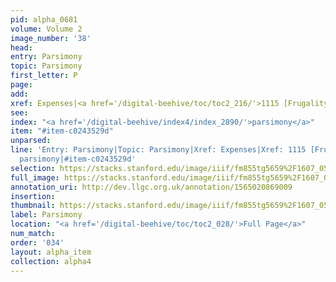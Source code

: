 ```yaml
---
pid: alpha_0681
volume: Volume 2
image_number: '38'
head: 
entry: Parsimony
topic: Parsimony
first_letter: P
page: 
add: 
xref: Expenses|<a href='/digital-beehive/toc/toc2_216/'>1115 [Frugality]</a>
see: 
index: "<a href='/digital-beehive/index4/index_2890/'>parsimony</a>"
item: "#item-c0243529d"
unparsed: 
line: 'Entry: Parsimony|Topic: Parsimony|Xref: Expenses|Xref: 1115 [Frugality]|Index:
  parsimony|#item-c0243529d'
selection: https://stacks.stanford.edu/image/iiif/fm855tg5659%2F1607_0505/772,4398,2951,673/full/0/default.jpg
full_image: https://stacks.stanford.edu/image/iiif/fm855tg5659%2F1607_0505/full/full/0/default.jpg
annotation_uri: http://dev.llgc.org.uk/annotation/1565020869009
insertion: 
thumbnail: https://stacks.stanford.edu/image/iiif/fm855tg5659%2F1607_0505/772,4398,600,180/250,/0/default.jpg
label: Parsimony
location: "<a href='/digital-beehive/toc/toc2_028/'>Full Page</a>"
num_match: 
order: '034'
layout: alpha_item
collection: alpha4
---
```

